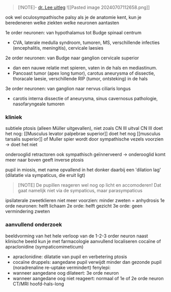 
> [!NOTE]- [dr. Lee uitleg](https://www.youtube.com/watch?v=4yOjFncpZdQ&ab_channel=Neuro-OphthalmologywithDr.AndrewG.Lee)
> ![[Pasted image 20240707112658.png]]

ook wel oculosympathische palsy
als je de anatomie kent, kun je beredeneren welke ziekten welke neuronen aantasten

1e order neuronen: van hypothalamus tot Budge spinaal centrum
- CVA, laterale medulla syndroom, tumoren, MS, verschillende infecties (encephalitis, meningitis), cervicale laesies

2e order neuronen: van Budge naar ganglion cervicale superior
- dan een nauwe relatie met spieren, vaten in de hals en mediastinum.
- Pancoast tumor (apex long tumor), carotus aneurysma of dissectie, thoracale laesie, verschillende RIP (tumor, ontsteking) in de hals

3e order neuronen: van ganglion naar nervus ciliaris longus 
- carotis interna dissectie of aneurysma, sinus cavernosus pathologie, nasofaryngeale tumoren

### kliniek
subtiele ptosis (alleen Müller uitgevallen), niet zoals CN III uitval
CN III doet het nog: [[Musculus levator palpebrae superior]] doet het nog
[[musculus tarsalis superior]] of Muller spier wordt door sympathische vezels voorzien -> doet het niet 

onderooglid retractoren ook sympathisch geïnnerveerd -> onderooglid komt meer naar boven
geeft inverse ptosis

pupil in miosis, met name opvallend in het donker
daarbij een 'dilation lag'
(dilatatie via sympaticus, die eruit ligt)

> [!NOTE] De pupillen reageren wel nog op licht en accomoderen! 
> Dat gaat namelijk niet via de sympaticus, maar parasympaticus

ipsilaterale zweetklieren niet meer voorzien: minder zweten = anhydrosis
1e orde neuronen: helft lichaam
2e orde: helft gezicht
3e orde: geen vermindering zweten

### aanvullend onderzoek
beeldvorming van het hele verloop van de 1-2-3 order neuron
naast klinische beeld kun je met farmacologie aanvullend localiseren
cocaïne of apraclonidine (sympaticomimeticum)
- apraclonidine: dilatatie van pupil en verbetering ptosis
- cocaïne druppels: aangedane pupil verwijdt minder dan gezonde pupil (noradrenaline re-uptake vermindert)
fenylepi: 
- wanneer aangedane oog dilateert: 3e orde neuron
- wanneer aangedane oog niet reageert: normaal of 1e of 2e orde neuron
CT/MRI hoofd-hals-long

